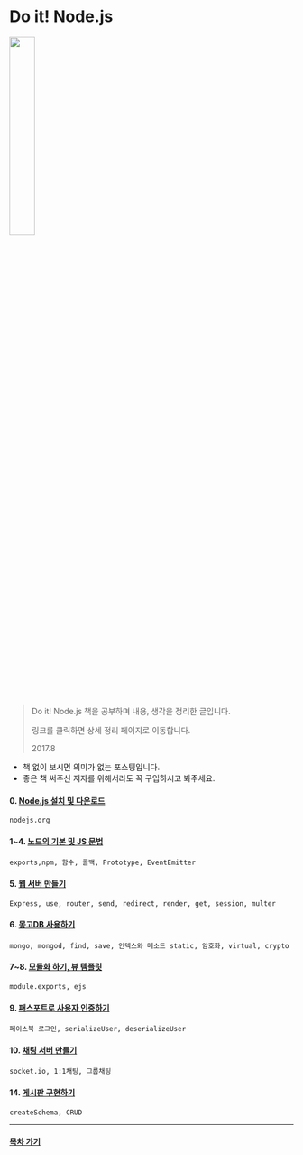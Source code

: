 Do it! Node.js
===

<img width="30%" src="https://github.com/1ilsang/Study/blob/master/img/doitnode.jpeg"></img>

>Do it! Node.js 책을 공부하며 내용, 생각을 정리한 글입니다.
>
>링크를 클릭하면 상세 정리 페이지로 이동합니다.
>
>  2017.8

* 책 없이 보시면 의미가 없는 포스팅입니다.
* 좋은 책 써주신 저자를 위해서라도 꼭 구입하시고 봐주세요.

#### 0. [Node.js 설치 및 다운로드](http://1ilsang.blog.me/221066167905)
```
nodejs.org
```
#### 1~4. [노드의 기본 및 JS 문법](http://1ilsang.blog.me/221087990482)
```
exports,npm, 함수, 콜백, Prototype, EventEmitter
```
#### 5. [웹 서버 만들기](http://1ilsang.blog.me/221093313988)
```
Express, use, router, send, redirect, render, get, session, multer
```
#### 6. [몽고DB 사용하기](http://1ilsang.blog.me/221093325254)
```
mongo, mongod, find, save, 인덱스와 메소드 static, 암호화, virtual, crypto
```
#### 7~8. [모듈화 하기, 뷰 템플릿](http://1ilsang.blog.me/221098172542)
```
module.exports, ejs
```
#### 9. [패스포트로 사용자 인증하기](http://1ilsang.blog.me/221100335658)
```
페이스북 로그인, serializeUser, deserializeUser
```
#### 10. [채팅 서버 만들기](http://1ilsang.blog.me/221106726247)
```
socket.io, 1:1채팅, 그룹채팅
```
#### 14. [게시판 구현하기](http://1ilsang.blog.me/221133196449)
```
createSchema, CRUD
```
- - -
#### [목차 가기](./../../../Study/)
